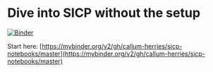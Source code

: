 # Dive into SICP without the setup

[![Binder](https://mybinder.org/badge.svg)](https://mybinder.org/v2/gh/callum-herries/sicp-notebooks/master?filepath=0.0_Structure_and_Interpretation_of_Computer_Programs.ipynb)

Start here: [https://mybinder.org/v2/gh/callum-herries/sicp-notebooks/master](https://mybinder.org/v2/gh/callum-herries/sicp-notebooks/master)

